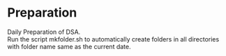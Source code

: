 # Preparation

Daily Preparation of DSA.  
Run the script mkfolder.sh to automatically create folders in all directories with folder name same as the current date.
